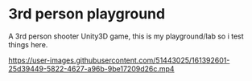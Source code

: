 # 3rd person playground
 A 3rd person shooter Unity3D game, this is my playground/lab so i test things here.



https://user-images.githubusercontent.com/51443025/161392601-25d39449-5822-4627-a96b-9be17209d26c.mp4


